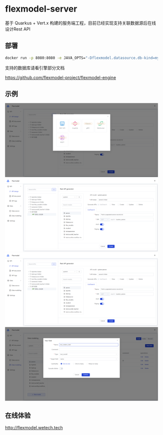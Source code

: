 # flexmodel-server

基于 Quarkus + Vert.x 构建的服务端工程，目前已经实现支持关联数据源后在线设计Rest API

## 部署

```cmd
docker run -p 8080:8080 -e JAVA_OPTS="-Dflexmodel.datasource.db-kind=mysql -Dflexmodel.datasource.url=jdbc:mysql://localhost:3306/flexmodel -Dflexmodel.datasource.username=<your username> -Dflexmodel.datasource.password=<your password>" -t cjbi/flexmodel:latest
```

支持的数据库请看引擎部分文档

https://github.com/flexmodel-project/flexmodel-engine

## 示例
![img.png](docs/img0.png)
![img.png](docs/img.png)
![img.png](docs/img.png)
![img2.png](docs/img2.png)

## 在线体验

http://flexmodel.wetech.tech
